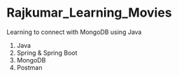 # Rajkumar_Learning_Movies
Learning to connect with MongoDB using Java

1. Java
2. Spring & Spring Boot
3. MongoDB
4. Postman
